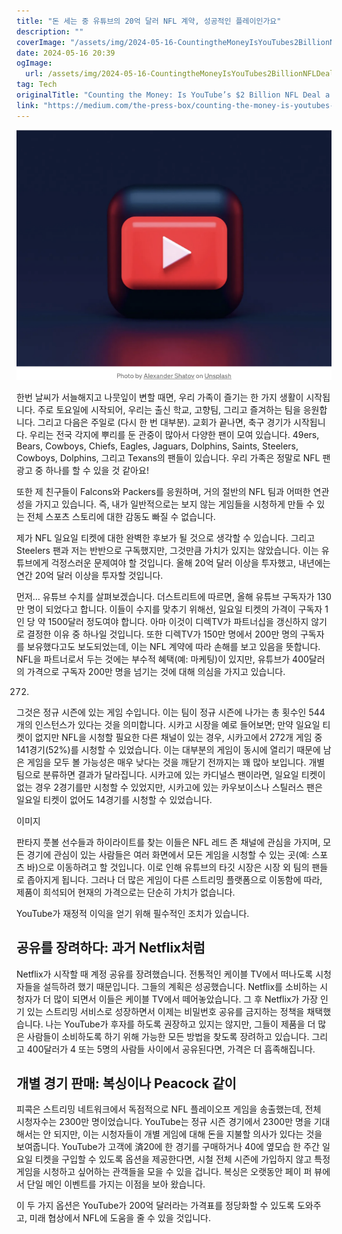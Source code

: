 ```yaml
---
title: "돈 세는 중 유튜브의 20억 달러 NFL 계약, 성공적인 플레이인가요"
description: ""
coverImage: "/assets/img/2024-05-16-CountingtheMoneyIsYouTubes2BillionNFLDealaWinningPlay_0.png"
date: 2024-05-16 20:39
ogImage: 
  url: /assets/img/2024-05-16-CountingtheMoneyIsYouTubes2BillionNFLDealaWinningPlay_0.png
tag: Tech
originalTitle: "Counting the Money: Is YouTube’s $2 Billion NFL Deal a Winning Play?"
link: "https://medium.com/the-press-box/counting-the-money-is-youtubes-2-billion-nfl-deal-a-winning-play-a5163dcf80fd"
---
```



![image](/assets/img/2024-05-16-CountingtheMoneyIsYouTubes2BillionNFLDealaWinningPlay_0.png)

한번 날씨가 서늘해지고 나뭇잎이 변할 때면, 우리 가족이 즐기는 한 가지 생활이 시작됩니다. 주로 토요일에 시작되어, 우리는 출신 학교, 고향팀, 그리고 즐겨하는 팀을 응원합니다. 그리고 다음은 주일로 (다시 한 번 대부분). 교회가 끝나면, 축구 경기가 시작됩니다. 우리는 전국 각지에 뿌리를 둔 관중이 많아서 다양한 팬이 모여 있습니다. 49ers, Bears, Cowboys, Chiefs, Eagles, Jaguars, Dolphins, Saints, Steelers, Cowboys, Dolphins, 그리고 Texans의 팬들이 있습니다. 우리 가족은 정말로 NFL 팬 광고 중 하나를 할 수 있을 것 같아요!

또한 제 친구들이 Falcons와 Packers를 응원하며, 거의 절반의 NFL 팀과 어떠한 연관성을 가지고 있습니다. 즉, 내가 일반적으로는 보지 않는 게임들을 시청하게 만들 수 있는 전체 스포츠 스토리에 대한 감동도 빠질 수 없습니다.

제가 NFL 일요일 티켓에 대한 완벽한 후보가 될 것으로 생각할 수 있습니다. 그리고 Steelers 팬과 저는 반반으로 구독했지만, 그것만큼 가치가 있지는 않았습니다. 이는 유튜브에게 걱정스러운 문제여야 할 것입니다. 올해 20억 달러 이상을 투자했고, 내년에는 연간 20억 달러 이상을 투자할 것입니다.

<div class="content-ad"></div>

먼저… 유튜브 수치를 살펴보겠습니다. 더스트리트에 따르면, 올해 유튜브 구독자가 130만 명이 되었다고 합니다. 이들이 수지를 맞추기 위해선, 일요일 티켓의 가격이 구독자 1인 당 약 1500달러 정도여야 합니다. 아마 이것이 디렉TV가 파트너십을 갱신하지 않기로 결정한 이유 중 하나일 것입니다. 또한 디렉TV가 150만 명에서 200만 명의 구독자를 보유했다고도 보도되었는데, 이는 NFL 계약에 따라 손해를 보고 있음을 뜻합니다. NFL을 파트너로서 두는 것에는 부수적 혜택(예: 마케팅)이 있지만, 유튜브가 400달러의 가격으로 구독자 200만 명을 넘기는 것에 대해 의심을 가지고 있습니다.

272.
그것은 정규 시즌에 있는 게임 수입니다. 이는 팀이 정규 시즌에 나가는 총 횟수인 544개의 인스턴스가 있다는 것을 의미합니다. 시카고 시장을 예로 들어보면; 만약 일요일 티켓이 없지만 NFL을 시청할 필요한 다른 채널이 있는 경우, 시카고에서 272개 게임 중 141경기(52%)를 시청할 수 있었습니다. 이는 대부분의 게임이 동시에 열리기 때문에 남은 게임을 모두 볼 가능성은 매우 낮다는 것을 깨닫기 전까지는 꽤 많아 보입니다. 개별 팀으로 분류하면 결과가 달라집니다. 시카고에 있는 카디널스 팬이라면, 일요일 티켓이 없는 경우 2경기를만 시청할 수 있었지만, 시카고에 있는 카우보이스나 스틸러스 팬은 일요일 티켓이 없어도 14경기를 시청할 수 있었습니다.

이미지

판타지 풋볼 선수들과 하이라이트를 찾는 이들은 NFL 레드 존 채널에 관심을 가지며, 모든 경기에 관심이 있는 사람들은 여러 화면에서 모든 게임을 시청할 수 있는 곳(예: 스포츠 바)으로 이동하려고 할 것입니다. 이로 인해 유튜브의 타깃 시장은 시장 외 팀의 팬들로 좁아지게 됩니다. 그러나 더 많은 게임이 다른 스트리밍 플랫폼으로 이동함에 따라, 제품이 희석되어 현재의 가격으로는 단순히 가치가 없습니다.

<div class="content-ad"></div>

YouTube가 재정적 이익을 얻기 위해 필수적인 조치가 있습니다.

## 공유를 장려하다: 과거 Netflix처럼

Netflix가 시작할 때 계정 공유를 장려했습니다. 전통적인 케이블 TV에서 떠나도록 시청자들을 설득하려 했기 때문입니다. 그들의 계획은 성공했습니다. Netflix를 소비하는 시청자가 더 많이 되면서 이들은 케이블 TV에서 떼어놓았습니다. 그 후 Netflix가 가장 인기 있는 스트리밍 서비스로 성장하면서 이제는 비밀번호 공유를 금지하는 정책을 채택했습니다. 나는 YouTube가 후자를 하도록 권장하고 있지는 않지만, 그들이 제품을 더 많은 사람들이 소비하도록 하기 위해 가능한 모든 방법을 찾도록 장려하고 있습니다. 그리고 400달러가 4 또는 5명의 사람들 사이에서 공유된다면, 가격은 더 흡족해집니다.

## 개별 경기 판매: 복싱이나 Peacock 같이

<div class="content-ad"></div>

피콕은 스트리밍 네트워크에서 독점적으로 NFL 플레이오프 게임을 송출했는데, 전체 시청자수는 2300만 명이었습니다. YouTube는 정규 시즌 경기에서 2300만 명을 기대해서는 안 되지만, 이는 시청자들이 개별 게임에 대해 돈을 지불할 의사가 있다는 것을 보여줍니다. YouTube가 고객에 済20에 한 경기를 구매하거나 40에 옆모습 한 주간 일요일 티켓을 구입할 수 있도록 옵션을 제공한다면, 시철 전체 시즌에 가입하지 않고 특정 게임을 시청하고 싶어하는 관객들을 모을 수 있을 겁니다. 복싱은 오랫동안 페이 퍼 뷰에서 단일 메인 이벤트를 가지는 이점을 보아 왔습니다.

이 두 가지 옵션은 YouTube가 200억 달러라는 가격표를 정당화할 수 있도록 도와주고, 미래 협상에서 NFL에 도움을 줄 수 있을 것입니다.